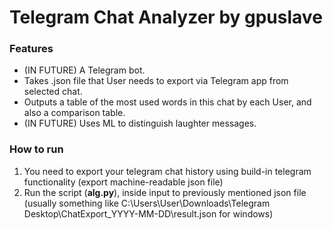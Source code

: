 # Telegram Chat Analyzer by gpuslave
### Features
* (IN FUTURE) A Telegram bot.
* Takes .json file that User needs to export via Telegram app from selected chat.
* Outputs a table of the most used words in this chat by each User, and also a comparison table.
* (IN FUTURE) Uses ML to distinguish laughter messages.

### How to run
1. You need to export your telegram chat history using build-in telegram functionality (export machine-readable json file)
2. Run the script (**alg.py**), inside input to previously mentioned json file (usually something like C:\Users\User\Downloads\Telegram Desktop\ChatExport_YYYY-MM-DD\result.json for windows)
